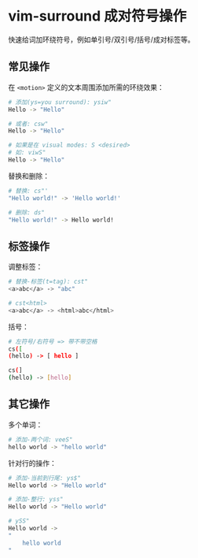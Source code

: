 # vim-surround 成对符号操作

快速给词加环绕符号，例如单引号/双引号/括号/成对标签等。

## 常见操作

在 `<motion>` 定义的文本周围添加所需的环绕效果：

```bash
# 添加(ys=you surround): ysiw"
Hello -> "Hello"

# 或者: csw"
Hello -> "Hello"

# 如果是在 visual modes: S <desired>
# 如: viwS"
Hello -> "Hello"
```

替换和删除：

```bash
# 替换: cs"'
"Hello world!" -> 'Hello world!'

# 删除: ds"
"Hello world!" -> Hello world!
```

## 标签操作

调整标签：

```bash
# 替换-标签(t=tag): cst"
<a>abc</a> -> "abc"

# cst<html>
<a>abc</a> -> <html>abc</html>
```

括号：

```bash
# 左符号/右符号 => 带不带空格
cs([
(hello) -> [ hello ]

cs(]
(hello) -> [hello]
```

## 其它操作

多个单词：

```bash
# 添加-两个词: veeS"
hello world -> "hello world"
```

针对行的操作：

```bash
# 添加-当前到行尾: ys$"
Hello world -> "Hello world"

# 添加-整行: yss"
Hello world -> "Hello world"

# ySS"
Hello world ->
"
    hello world
"
```
